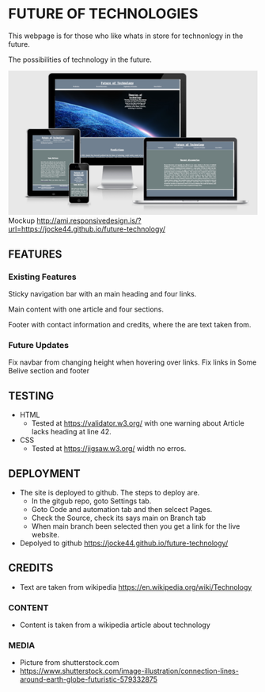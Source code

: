 # FUTURE OF TECHNOLOGIES

This webpage is for those who like whats in store for technonlogy in the future. 

The possibilities of technology in the future.


![alt text](/assets/images/responsive.png)
Mockup http://ami.responsivedesign.is/?url=https://jocke44.github.io/future-technology/

## FEATURES

### Existing Features

Sticky navigation bar with an main heading and four links.

Main content with one article and four sections.

Footer with contact information and credits, where the are text taken from.
### Future Updates
Fix navbar from changing height when hovering over links.
Fix links in Some Belive section and footer

## TESTING
* HTML
    * Tested at https://validator.w3.org/ with one warning about Article lacks heading at line 42.
* CSS
    * Tested at https://jigsaw.w3.org/ width no erros.  


## DEPLOYMENT
* The site is deployed to github. The steps to deploy are.
    * In the gitgub repo, goto Settings tab.
    * Goto Code and automation tab and then selcect Pages.
    * Check the Source, check its says main on Branch tab
    * When main branch been selected then you get a link for the live website.
* Depolyed to github https://jocke44.github.io/future-technology/

## CREDITS
* Text are taken from wikipedia https://en.wikipedia.org/wiki/Technology

### CONTENT
* Content is taken from a wikipedia article about technology
### MEDIA

* Picture from shutterstock.com
 * https://www.shutterstock.com/image-illustration/connection-lines-around-earth-globe-futuristic-579332875
